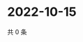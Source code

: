 # 2022-10-15

共 0 条

<!-- BEGIN WEIBO -->
<!-- 最后更新时间 Sat Oct 15 2022 05:07:20 GMT+0800 (China Standard Time) -->

<!-- END WEIBO -->
